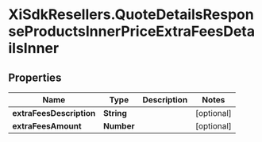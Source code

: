 # XiSdkResellers.QuoteDetailsResponseProductsInnerPriceExtraFeesDetailsInner

## Properties

Name | Type | Description | Notes
------------ | ------------- | ------------- | -------------
**extraFeesDescription** | **String** |  | [optional] 
**extraFeesAmount** | **Number** |  | [optional] 



